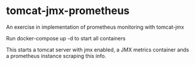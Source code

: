 # tomcat-jmx-prometheus
An exercise in implementation of prometheus monitoring with tomcat-jmx

Run docker-compose up -d to start all containers

This starts a tomcat server with jmx enabled, a JMX metrics container ands a prometheus instance scraping this info.
